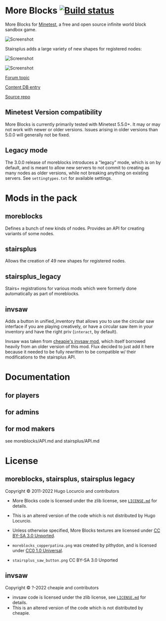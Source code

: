 # More Blocks [![Build status](https://github.com/minetest-mods/moreblocks/workflows/build/badge.svg)](https://github.com/minetest-mods/moreblocks/actions)

More Blocks for [Minetest](https://www.minetest.net/), a free and open source infinite
world block sandbox game.

![Screenshot](https://github.com/fluxionary/minetest-moreblocks/raw/bugfixes/screenshot.png)

Stairsplus adds a large variety of new shapes for registered nodes:

![Screenshot](https://github.com/fluxionary/minetest-moreblocks/raw/bugfixes/screenshot2.png)

![Screenshot](https://github.com/fluxionary/minetest-moreblocks/raw/bugfixes/screenshot3.png)

[Forum topic](https://forum.minetest.net/viewtopic.php?f=11&t=509)

[Content DB entry](https://content.minetest.net/packages/Calinou/moreblocks/)

[Source repo](https://github.com/minetest-mods/moreblocks/)

## Minetest Version compatibility

More Blocks is currently primarily tested with Minetest 5.5.0+.
It may or may not work with newer or older versions. Issues arising in older
versions than 5.0.0 will generally not be fixed.

## Legacy mode

The 3.0.0 release of moreblocks introduces a "legacy" mode, which is on by default, and is meant to
allow new servers to not commit to creating as many nodes as older versions, while not breaking anything
on existing servers. See `settingtypes.txt` for available settings.

# Mods in the pack

## moreblocks

Defines a bunch of new kinds of nodes. Provides an API for creating variants of some nodes.

## stairsplus

Allows the creation of 49 new shapes for registered nodes.

## stairsplus_legacy

Stairs+ registrations for various mods which were formerly done automatically as part of moreblocks.

## invsaw

Adds a button in unified_inventory that allows you to use the circular saw interface if you are
playing creatively, or have a circular saw item in your inventory and have the right priv
(`interact`, by default).

Invsaw was taken from [cheapie's invsaw mod](https://forum.minetest.net/viewtopic.php?t=14736), which
itself borrowed heavily from an older version of this mod. Flux decided to just add it here because it
needed to be fully rewritten to be compatible w/ their modifications to the stairsplus API.

# Documentation

## for players

## for admins

## for mod makers

see moreblocks/API.md and stairsplus/API.md

# License

## moreblocks, stairsplus, stairsplus legacy
Copyright © 2011-2022 Hugo Locurcio and contributors

- More Blocks code is licensed under the zlib license, see
  [`LICENSE.md`](LICENSE.md) for details.
- This is an altered version of the code which is not distributed by Hugo Locurcio.

- Unless otherwise specified, More Blocks textures are licensed under
  [CC BY-SA 3.0 Unported](https://creativecommons.org/licenses/by-sa/3.0/).
- `moreblocks_copperpatina.png` was created by pithydon, and is licensed under
  [CC0 1.0 Universal](https://creativecommons.org/publicdomain/zero/1.0/).
- `stairsplus_saw_button.png` CC BY-SA 3.0 Unported

## invsaw

Copyright © ?-2022 cheapie and contributors

- invsaw code is licensed under the zlib license, see
  [`LICENSE.md`](LICENSE.md) for details.
- This is an altered version of the code which is not distributed by cheapie.
